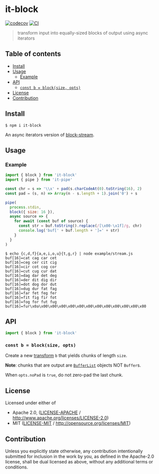 # it-block <!-- omit in toc -->

[![codecov](https://img.shields.io/codecov/c/github/alanshaw/it-block.svg?style=flat-square)](https://codecov.io/gh/alanshaw/it-block)
[![CI](https://img.shields.io/github/workflow/status/alanshaw/it-block/test%20&%20maybe%20release/master?style=flat-square)](https://github.com/alanshaw/it-block/actions/workflows/js-test-and-release.yml)

> transform input into equally-sized blocks of output using async iterators

## Table of contents <!-- omit in toc -->

- [Install](#install)
- [Usage](#usage)
  - [Example](#example)
- [API](#api)
  - [`const b = block(size, opts)`](#const-b--blocksize-opts)
- [License](#license)
- [Contribution](#contribution)

## Install

```console
$ npm i it-block
```

An async iterators version of [block-stream](https://npmjs.org/package/block-stream).

## Usage

### Example

```js
import { block } from 'it-block'
import { pipe } from 'it-pipe'

const chr = s => '\\x' + pad(s.charCodeAt(0).toString(16), 2)
const pad = (s, n) => Array(n - s.length + 1).join('0') + s

pipe(
  process.stdin,
  block({ size: 16 }),
  async source => {
    for await (const buf of source) {
      const str = buf.toString().replace(/[\x00-\x1f]/g, chr)
      console.log('buf[' + buf.length + ']=' + str)
    }
  }
)
```

```console
$ echo {c,d,f}{a,e,i,o,u}{t,g,r} | node example/stream.js
buf[16]=cat cag car cet
buf[16]=ceg cer cit cig
buf[16]=cir cot cog cor
buf[16]=cut cug cur dat
buf[16]=dag dar det deg
buf[16]=der dit dig dir
buf[16]=dot dog dor dut
buf[16]=dug dur fat fag
buf[16]=far fet feg fer
buf[16]=fit fig fir fot
buf[16]=fog for fut fug
buf[16]=fur\x0a\x00\x00\x00\x00\x00\x00\x00\x00\x00\x00\x00\x00
```

## API

```js
import { block } from 'it-block'
```

### `const b = block(size, opts)`

Create a new [transform](https://gist.github.com/alanshaw/591dc7dd54e4f99338a347ef568d6ee9#transform-it) `b` that yields chunks of length `size`.

**Note**: chunks that are output are [`BufferList`](https://www.npmjs.com/package/bl) objects NOT `Buffer`s.

When `opts.noPad` is `true`, do not zero-pad the last chunk.

## License

Licensed under either of

- Apache 2.0, ([LICENSE-APACHE](LICENSE-APACHE) / <http://www.apache.org/licenses/LICENSE-2.0>)
- MIT ([LICENSE-MIT](LICENSE-MIT) / <http://opensource.org/licenses/MIT>)

## Contribution

Unless you explicitly state otherwise, any contribution intentionally submitted for inclusion in the work by you, as defined in the Apache-2.0 license, shall be dual licensed as above, without any additional terms or conditions.
